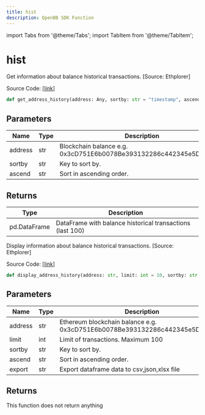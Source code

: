 ```yaml
---
title: hist
description: OpenBB SDK Function
---
```


import Tabs from '@theme/Tabs';
import TabItem from '@theme/TabItem';

# hist

<Tabs>
<TabItem value="model" label="Model" default>

Get information about balance historical transactions. [Source: Ethplorer]

Source Code: [[link](https://github.com/OpenBB-finance/OpenBBTerminal/tree/main/openbb_terminal/cryptocurrency/onchain/ethplorer_model.py#L336)]

```python
def get_address_history(address: Any, sortby: str = "timestamp", ascend: bool = True) -> pd.DataFrame
```
## Parameters

| Name | Type | Description | Default | Optional |
| ---- | ---- | ----------- | ------- | -------- |
| address | str | Blockchain balance e.g. 0x3cD751E6b0078Be393132286c442345e5DC49699 | None | False |
| sortby | str | Key to sort by. | timestamp | True |
| ascend | str | Sort in ascending order. | True | True |

## Returns

| Type | Description |
| ---- | ----------- |
| pd.DataFrame | DataFrame with balance historical transactions (last 100) |



</TabItem>
<TabItem value="view" label="View">

Display information about balance historical transactions. [Source: Ethplorer]

Source Code: [[link](https://github.com/OpenBB-finance/OpenBBTerminal/tree/main/openbb_terminal/cryptocurrency/onchain/ethplorer_view.py#L158)]

```python
def display_address_history(address: str, limit: int = 10, sortby: str = "timestamp", ascend: bool = True, export: str = "") -> None
```
## Parameters

| Name | Type | Description | Default | Optional |
| ---- | ---- | ----------- | ------- | -------- |
| address | str | Ethereum blockchain balance e.g. 0x3cD751E6b0078Be393132286c442345e5DC49699 | None | False |
| limit | int | Limit of transactions. Maximum 100 | 10 | True |
| sortby | str | Key to sort by. | timestamp | True |
| ascend | str | Sort in ascending order. | True | True |
| export | str | Export dataframe data to csv,json,xlsx file |  | True |

## Returns

This function does not return anything



</TabItem>
</Tabs>